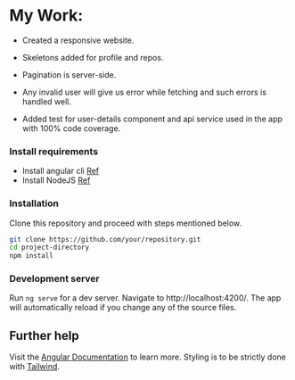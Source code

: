 # My Work:

- Created a responsive website.
- Skeletons added for profile and repos.
- Pagination is server-side.
- Any invalid user will give us error while fetching and such errors is handled well.

- Added test for user-details component and api service used in the app with 100% code coverage.

### Install requirements

- Install angular cli [Ref](https://angular.io/cli)
- Install NodeJS [Ref](https://nodejs.org/en)

### Installation

Clone this repository and proceed with steps mentioned below.

```bash
git clone https://github.com/your/repository.git
cd project-directory
npm install
```

### Development server

Run `ng serve` for a dev server. Navigate to http://localhost:4200/. The app will automatically reload if you change any of the source files.

## Further help

Visit the [Angular Documentation](https://angular.io/guide/styleguide) to learn more.
Styling is to be strictly done with [Tailwind](https://tailwindcss.com/docs/installation).
